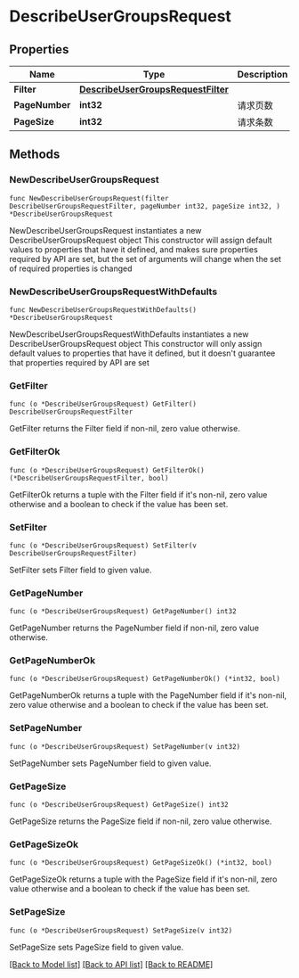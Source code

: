 # DescribeUserGroupsRequest

## Properties

Name | Type | Description | Notes
------------ | ------------- | ------------- | -------------
**Filter** | [**DescribeUserGroupsRequestFilter**](DescribeUserGroupsRequestFilter.md) |  | 
**PageNumber** | **int32** | 请求页数 | 
**PageSize** | **int32** | 请求条数 | 

## Methods

### NewDescribeUserGroupsRequest

`func NewDescribeUserGroupsRequest(filter DescribeUserGroupsRequestFilter, pageNumber int32, pageSize int32, ) *DescribeUserGroupsRequest`

NewDescribeUserGroupsRequest instantiates a new DescribeUserGroupsRequest object
This constructor will assign default values to properties that have it defined,
and makes sure properties required by API are set, but the set of arguments
will change when the set of required properties is changed

### NewDescribeUserGroupsRequestWithDefaults

`func NewDescribeUserGroupsRequestWithDefaults() *DescribeUserGroupsRequest`

NewDescribeUserGroupsRequestWithDefaults instantiates a new DescribeUserGroupsRequest object
This constructor will only assign default values to properties that have it defined,
but it doesn't guarantee that properties required by API are set

### GetFilter

`func (o *DescribeUserGroupsRequest) GetFilter() DescribeUserGroupsRequestFilter`

GetFilter returns the Filter field if non-nil, zero value otherwise.

### GetFilterOk

`func (o *DescribeUserGroupsRequest) GetFilterOk() (*DescribeUserGroupsRequestFilter, bool)`

GetFilterOk returns a tuple with the Filter field if it's non-nil, zero value otherwise
and a boolean to check if the value has been set.

### SetFilter

`func (o *DescribeUserGroupsRequest) SetFilter(v DescribeUserGroupsRequestFilter)`

SetFilter sets Filter field to given value.


### GetPageNumber

`func (o *DescribeUserGroupsRequest) GetPageNumber() int32`

GetPageNumber returns the PageNumber field if non-nil, zero value otherwise.

### GetPageNumberOk

`func (o *DescribeUserGroupsRequest) GetPageNumberOk() (*int32, bool)`

GetPageNumberOk returns a tuple with the PageNumber field if it's non-nil, zero value otherwise
and a boolean to check if the value has been set.

### SetPageNumber

`func (o *DescribeUserGroupsRequest) SetPageNumber(v int32)`

SetPageNumber sets PageNumber field to given value.


### GetPageSize

`func (o *DescribeUserGroupsRequest) GetPageSize() int32`

GetPageSize returns the PageSize field if non-nil, zero value otherwise.

### GetPageSizeOk

`func (o *DescribeUserGroupsRequest) GetPageSizeOk() (*int32, bool)`

GetPageSizeOk returns a tuple with the PageSize field if it's non-nil, zero value otherwise
and a boolean to check if the value has been set.

### SetPageSize

`func (o *DescribeUserGroupsRequest) SetPageSize(v int32)`

SetPageSize sets PageSize field to given value.



[[Back to Model list]](../README.md#documentation-for-models) [[Back to API list]](../README.md#documentation-for-api-endpoints) [[Back to README]](../README.md)


